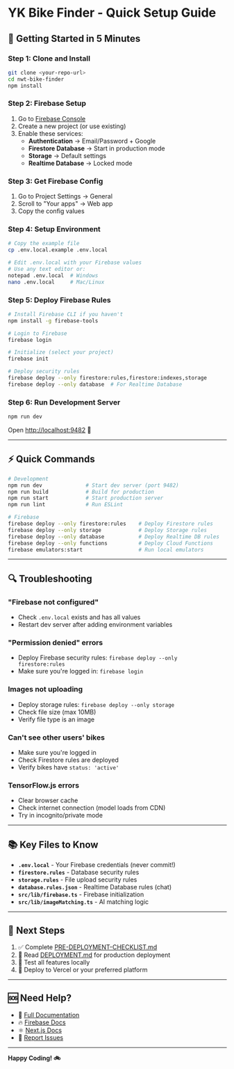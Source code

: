 # YK Bike Finder - Quick Setup Guide

## 🚀 Getting Started in 5 Minutes

### Step 1: Clone and Install
```bash
git clone <your-repo-url>
cd nwt-bike-finder
npm install
```

### Step 2: Firebase Setup
1. Go to [Firebase Console](https://console.firebase.google.com)
2. Create a new project (or use existing)
3. Enable these services:
   - **Authentication** → Email/Password + Google
   - **Firestore Database** → Start in production mode
   - **Storage** → Default settings
   - **Realtime Database** → Locked mode

### Step 3: Get Firebase Config
1. Go to Project Settings → General
2. Scroll to "Your apps" → Web app
3. Copy the config values

### Step 4: Setup Environment
```bash
# Copy the example file
cp .env.local.example .env.local

# Edit .env.local with your Firebase values
# Use any text editor or:
notepad .env.local  # Windows
nano .env.local     # Mac/Linux
```

### Step 5: Deploy Firebase Rules
```bash
# Install Firebase CLI if you haven't
npm install -g firebase-tools

# Login to Firebase
firebase login

# Initialize (select your project)
firebase init

# Deploy security rules
firebase deploy --only firestore:rules,firestore:indexes,storage
firebase deploy --only database  # For Realtime Database
```

### Step 6: Run Development Server
```bash
npm run dev
```

Open [http://localhost:9482](http://localhost:9482) 🎉

---

## ⚡ Quick Commands

```bash
# Development
npm run dev              # Start dev server (port 9482)
npm run build            # Build for production
npm run start            # Start production server
npm run lint             # Run ESLint

# Firebase
firebase deploy --only firestore:rules    # Deploy Firestore rules
firebase deploy --only storage            # Deploy Storage rules
firebase deploy --only database           # Deploy Realtime DB rules
firebase deploy --only functions          # Deploy Cloud Functions
firebase emulators:start                  # Run local emulators
```

---

## 🔍 Troubleshooting

### "Firebase not configured"
- Check `.env.local` exists and has all values
- Restart dev server after adding environment variables

### "Permission denied" errors
- Deploy Firebase security rules: `firebase deploy --only firestore:rules`
- Make sure you're logged in: `firebase login`

### Images not uploading
- Deploy storage rules: `firebase deploy --only storage`
- Check file size (max 10MB)
- Verify file type is an image

### Can't see other users' bikes
- Make sure you're logged in
- Check Firestore rules are deployed
- Verify bikes have `status: 'active'`

### TensorFlow.js errors
- Clear browser cache
- Check internet connection (model loads from CDN)
- Try in incognito/private mode

---

## 📚 Key Files to Know

- **`.env.local`** - Your Firebase credentials (never commit!)
- **`firestore.rules`** - Database security rules
- **`storage.rules`** - File upload security rules
- **`database.rules.json`** - Realtime Database rules (chat)
- **`src/lib/firebase.ts`** - Firebase initialization
- **`src/lib/imageMatching.ts`** - AI matching logic

---

## 🎯 Next Steps

1. ✅ Complete [PRE-DEPLOYMENT-CHECKLIST.md](./PRE-DEPLOYMENT-CHECKLIST.md)
2. 📖 Read [DEPLOYMENT.md](./DEPLOYMENT.md) for production deployment
3. 🧪 Test all features locally
4. 🚀 Deploy to Vercel or your preferred platform

---

## 🆘 Need Help?

- 📖 [Full Documentation](./README.md)
- 🔥 [Firebase Docs](https://firebase.google.com/docs)
- ⚛️ [Next.js Docs](https://nextjs.org/docs)
- 🐛 [Report Issues](https://github.com/your-repo/issues)

---

**Happy Coding! 🚲**
